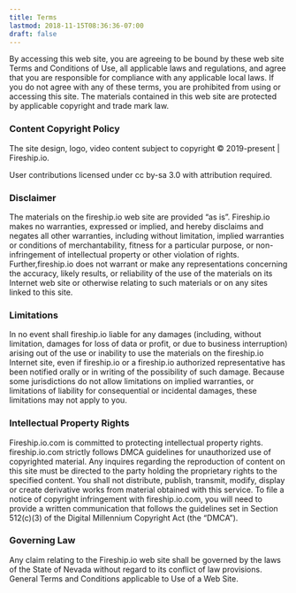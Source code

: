 ```yaml
---
title: Terms
lastmod: 2018-11-15T08:36:36-07:00
draft: false
---
```


By accessing this web site, you are agreeing to be bound by these web site Terms and Conditions of Use, all applicable laws and regulations, and agree that you are responsible for compliance with any applicable local laws. If you do not agree with any of these terms, you are prohibited from using or accessing this site. The materials contained in this web site are protected by applicable copyright and trade mark law.

### Content Copyright Policy

The site design, logo, video content subject to copyright © 2019-present | Fireship.io.

User contributions licensed under cc by-sa 3.0 with attribution required. 

### Disclaimer

The materials on the fireship.io web site are provided “as is”. Fireship.io makes no warranties, expressed or implied, and hereby disclaims and negates all other warranties, including without limitation, implied warranties or conditions of merchantability, fitness for a particular purpose, or non-infringement of intellectual property or other violation of rights. Further,fireship.io does not warrant or make any representations concerning the accuracy, likely results, or reliability of the use of the materials on its Internet web site or otherwise relating to such materials or on any sites linked to this site.

### Limitations

In no event shall fireship.io liable for any damages (including, without limitation, damages for loss of data or profit, or due to business interruption) arising out of the use or inability to use the materials on the fireship.io Internet site, even if fireship.io or a fireship.io authorized representative has been notified orally or in writing of the possibility of such damage. Because some jurisdictions do not allow limitations on implied warranties, or limitations of liability for consequential or incidental damages, these limitations may not apply to you.

### Intellectual Property Rights

Fireship.io.com is committed to protecting intellectual property rights. fireship.io.com strictly follows DMCA guidelines for unauthorized use of copyrighted material. Any inquires regarding the reproduction of content on this site must be directed to the party holding the proprietary rights to the specified content. You shall not distribute, publish, transmit, modify, display or create derivative works from material obtained with this service.
To file a notice of copyright infringement with fireship.io.com, you will need to provide a written communication that follows the guidelines set in Section 512\(c\)(3) of the Digital Millennium Copyright Act (the “DMCA”).

### Governing Law

Any claim relating to the Fireship.io web site shall be governed by the laws of the State of Nevada without regard to its conflict of law provisions. General Terms and Conditions applicable to Use of a Web Site.